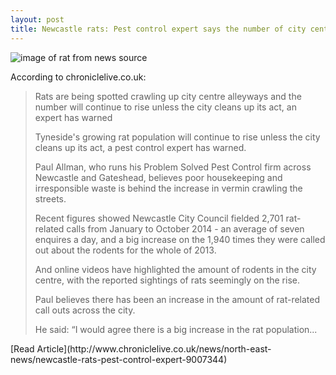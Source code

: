 ```yaml
---
layout: post
title: Newcastle rats: Pest control expert says the number of city centre rodents is on the up
---
```


![image of rat from news source](http://i4.chroniclelive.co.uk/incoming/article9007384.ece/alternates/s950/JS17521204.jpg)

According to chroniclelive.co.uk: 
<blockquote>Rats are being spotted crawling up city centre alleyways and the number will continue to rise unless the city cleans up its act, an expert has warned

Tyneside's growing rat population will continue to rise unless the city cleans up its act, a pest control expert has warned.

Paul Allman, who runs his Problem Solved Pest Control firm across Newcastle and Gateshead, believes poor housekeeping and irresponsible waste is behind the increase in vermin crawling the streets.

Recent figures showed Newcastle City Council fielded 2,701 rat-related calls from January to October 2014 - an average of seven enquires a day, and a big increase on the 1,940 times they were called out about the rodents for the whole of 2013.

And online videos have highlighted the amount of rodents in the city centre, with the reported sightings of rats seemingly on the rise.

Paul believes there has been an increase in the amount of rat-related call outs across the city.

He said: “I would agree there is a big increase in the rat population...
</blockquote>
[Read Article](http://www.chroniclelive.co.uk/news/north-east-news/newcastle-rats-pest-control-expert-9007344)
